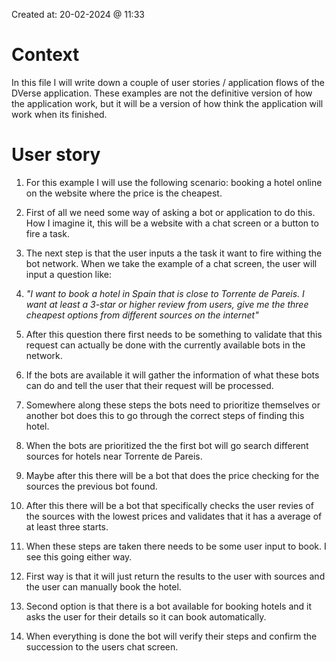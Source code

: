 Created at: 20-02-2024 @ 11:33
# Context
In this file I will write down a couple of user stories / application flows of the DVerse application. These examples are not the definitive version of how the application work, but it will be a version of how think the application will work when its finished.

# User story
1. For this example I will use the following scenario: booking a hotel online on the website where the price is the cheapest.

2. First of all we need some way of asking a bot or application to do this. How I imagine it, this will be a website with a chat screen or a button to fire a task.

3. The next step is that the user inputs a the task it want to fire withing the bot network. When we take the example of a chat screen, the user will input a question like: 

4. *"I want to book a hotel in Spain that is close to Torrente de Pareis. I want at least a 3-star or higher review from users, give me the three cheapest options from different sources on the internet"*

5. After this question there first needs to be something to validate that this request can actually be done with the currently available bots in the network. 

6. If the bots are available it will gather the information of what these bots can do and tell the user that their request will be processed.

7. Somewhere along these steps the bots need to prioritize themselves or another bot does this to go through the correct steps of finding this hotel.

8. When the bots are prioritized the the first bot will go search different sources for hotels near Torrente de Pareis.

9. Maybe after this there will be a bot that does the price checking for the sources the previous bot found.

10. After this there will be a bot that specifically checks the user revies of the sources with the lowest prices and validates that it has a average of at least three starts.

11. When these steps are taken there needs to be some user input to book. I see this going either way.

12. First way is that it will just return the results to the user with sources and the user can manually book the hotel. 

13. Second option is that there is a bot available for booking hotels and it asks the user for their details so it can book automatically.

14. When everything is done the bot will verify their steps and confirm the succession to the users chat screen.